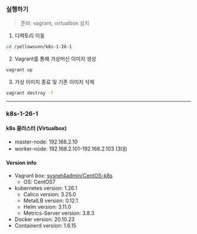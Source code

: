 ###  실행하기
>  준비: vagrant, virtualbox 설치
1. 디렉토리 이동 
```sh
cd /yellowsunn/k8s-1-26-1
```

2. Vagrant를 통해 가상머신 이미지 생성
```sh
vagrant up
```

3. 가상 이미지 종료 및 기존 이미지 삭제
```sh
vagrant destroy -f
```
---
### k8s-1-26-1
#### k8s 클러스터 (Virtualbox)
* master-node: 192.168.2.10
* worker-node: 192.168.2.101-192.168.2.103 (3대)
#### Version info
* Vagrant box: [sysnet4admin/CentOS-k8s](https://app.vagrantup.com/sysnet4admin/boxes/CentOS-k8s)
  * OS: CentOS7
* kubernetes version: 1.26.1
  * Calico version: 3.25.0
  * MetalLB version: 0.12.1
  * Helm version: 3.11.0
  * Metrics-Server version: 3.8.3
* Docker version: 20.10.23
* Containerd version: 1.6.15
